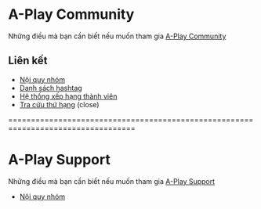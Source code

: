 # A-Play Community

Những điều mà bạn cần biết nếu muốn tham gia [A-Play Community](https://facebook.com/groups/aplay.community)

## Liên kết

- [Nội quy nhóm](rules.md)
- [Danh sách hashtag](hashtags.md)
- [Hệ thống xếp hạng thành viên](rank.md)
- [Tra cứu thứ hạng](https://) (close)

==================================================================================
# A-Play Support

Những điều mà bạn cần biết nếu muốn tham gia [A-Play Support](https://facebook.com/groups/aplay.support)

- [Nội quy nhóm](rules.md)
